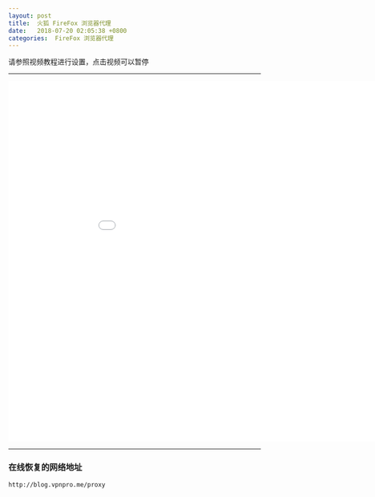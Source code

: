 ```yaml
---
layout: post
title:  火狐 FireFox 浏览器代理
date:   2018-07-20 02:05:38 +0800
categories:  FireFox 浏览器代理
---
```


请参照视频教程进行设置，点击视频可以暂停

****
<iframe width="960" height="720" src="/files/FireFox.mp4" frameborder="0" allow="autoplay; encrypted-media" allowfullscreen></iframe>

****

### 在线恢复的网络地址

```
http://blog.vpnpro.me/proxy
```

